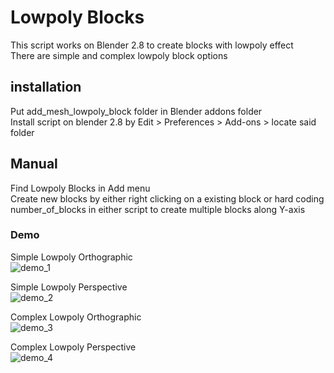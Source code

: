 # Lowpoly Blocks

This script works on Blender 2.8 to create blocks with lowpoly effect  
There are simple and complex lowpoly block options

## installation 
Put add_mesh_lowpoly_block folder in Blender addons folder  
Install script on blender 2.8 by Edit > Preferences > Add-ons > locate said folder  

## Manual
Find Lowpoly Blocks in Add menu  
Create new blocks by either right clicking on a existing block or hard coding number_of_blocks in either script to create multiple blocks along Y-axis

### Demo
Simple Lowpoly Orthographic  
![demo_1](https://imgur.com/PrjxHmw.png)  
  
Simple Lowpoly Perspective    
![demo_2](https://imgur.com/Qif9S1d.png)  
  
Complex Lowpoly Orthographic    
![demo_3](https://imgur.com/F6IwoJA.png)  
  
Complex Lowpoly Perspective  
![demo_4](https://imgur.com/8OKrkok.png)
